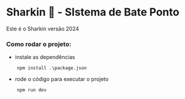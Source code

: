 # Sharkin 🦈 - SIstema de Bate Ponto

Este é o Sharkin versão 2024

### Como rodar o projeto:

- instale as dependências
  
~~~
    npm install .\package.json
~~~

- rode o código para executar o projeto

~~~
    npm run dev
~~~